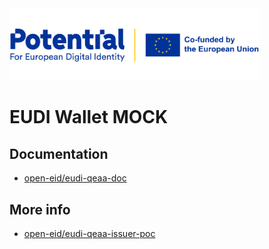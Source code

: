 <img src="src/main/resources/static/potential_logo.png" alt="Potential. For European Digital Identity. Co-funded by the European Union."  style="width: 400px;"/>

# EUDI Wallet MOCK

## Documentation

- [open-eid/eudi-qeaa-doc](https://github.com/open-eid/eudi-qeaa-doc)

## More info

- [open-eid/eudi-qeaa-issuer-poc](https://github.com/open-eid/eudi-qeaa-issuer-poc)
